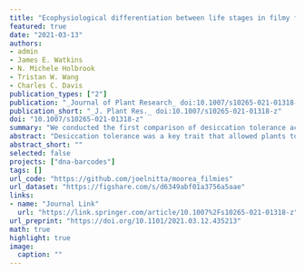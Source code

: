 ```yaml
---
title: "Ecophysiological differentiation between life stages in filmy ferns (Hymenophyllaceae)"
featured: true
date: "2021-03-13"
authors:
- admin
- James E. Watkins
- N. Michele Holbrook
- Tristan W. Wang
- Charles C. Davis
publication_types: ["2"]
publication: "_Journal of Plant Research_ doi:10.1007/s10265-021-01318-z"
publication_short: "_J. Plant Res._ doi:10.1007/s10265-021-01318-z"
doi: "10.1007/s10265-021-01318-z"
summary: "We conducted the first comparison of desiccation tolerance across generations in filmy ferns. Our results point to the importance of microhabitat in shaping the evolution of water-use strategies in vascular plants."
abstract: "Desiccation tolerance was a key trait that allowed plants to colonize land. However, little is known about the transition from desiccation tolerant non-vascular plants to desiccation sensitive vascular ones. Filmy ferns (Hymenophyllaceae) represent a useful system to investigate how water-stress strategies differ between non-vascular and vascular stages within a single organism because they have vascularized sporophytes and nonvascular gametophytes that are each capable of varying degrees of desiccation tolerance. To explore this, we surveyed sporophytes and gametophytes of 19 species (22 taxa including varieties) of filmy ferns on Moorea (French Polynesia) and used chlorophyll fluorescence to measure desiccation tolerance and light responses. We conducted phylogenetically informed analyses to identify differences in physiology between life stages and growth habits. Gametophytes had similar or less desiccation tolerance (ability to recover from 2 d desiccation at -86 MPa) and lower photosynthetic optima (maximum electron transport rate of photosystem II and light level at 95% of that rate) than sporophytes. Epiphytes were more tolerant of desiccation than terrestrial species in both life stages. Despite their lack of greater physiological tolerances, gametophytes of several species occurred over a wider elevational range than conspecific sporophytes. Our results demonstrate that filmy fern gametophytes and sporophytes differ in their physiology and niche requirements, and point to the importance of microhabitat in shaping the evolution of water-use strategies in vascular plants."
abstract_short: ""
selected: false
projects: ["dna-barcodes"]
tags: []
url_code: "https://github.com/joelnitta/moorea_filmies"
url_dataset: "https://figshare.com/s/d6349abf01a3756a5aae"
links:
- name: "Journal Link"
  url: "https://link.springer.com/article/10.1007%2Fs10265-021-01318-z"
url_preprint: "https://doi.org/10.1101/2021.03.12.435213"
math: true
highlight: true
image:
  caption: ""
---
```

